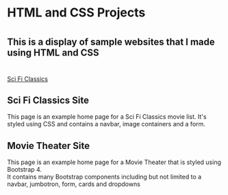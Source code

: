 <h1>HTML and CSS Projects<h1>

<h2>This is a display of sample websites that I made using HTML and CSS<h2>

<h1><Projects></h1>
  
<p><a href="index1.html">Sci Fi Classics</a></p>
 <p><a href="bootstrap4_project"><Academy Cinemas></a></p>


<h2>Sci Fi Classics Site</h2>
<P>This page is an example home page for a Sci Fi Classics movie list. It's styled using CSS and contains a navbar, image containers and a form.</p>

<h2>Movie Theater Site</h2>
<p>This page is an example home page for a Movie Theater that is styled using Bootstrap 4.
<br>It contains many Bootstrap components including but not limited to a navbar, jumbotron, form, cards and dropdowns</br></p>


